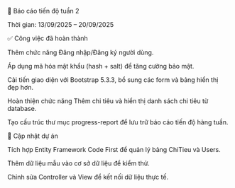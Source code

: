 📌 Báo cáo tiến độ tuần 2

Thời gian: 13/09/2025 – 20/09/2025

✅ Công việc đã hoàn thành

Thêm chức năng Đăng nhập/Đăng ký người dùng.

Áp dụng mã hóa mật khẩu (hash + salt) để tăng cường bảo mật.

Cải tiến giao diện với Bootstrap 5.3.3, bổ sung các form và bảng hiển thị đẹp hơn.

Hoàn thiện chức năng Thêm chi tiêu và hiển thị danh sách chi tiêu từ database.

Tạo cấu trúc thư mục progress-report để lưu trữ báo cáo tiến độ hàng tuần.

🔄 Cập nhật dự án

Tích hợp Entity Framework Code First để quản lý bảng ChiTieu và Users.

Thêm dữ liệu mẫu vào cơ sở dữ liệu để kiểm thử.

Chỉnh sửa Controller và View để kết nối dữ liệu thực tế.
